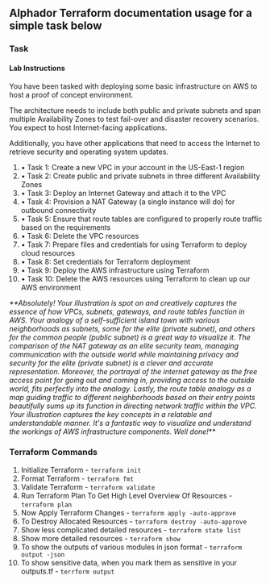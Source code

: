 ## Alphador Terraform documentation usage for a simple task below

### Task
#### Lab Instructions

You have been tasked with deploying some basic infrastructure on AWS 
to host a proof of concept environment. 

The architecture needs to include both public and private subnets and span
multiple Availability Zones to test fail-over and disaster recovery scenarios. 
You expect to host Internet-facing applications. 

Additionally, you have other applications that need to access the Internet 
to retrieve security and operating system updates.

1. • Task 1: Create a new VPC in your account in the US-East-1 region
2. • Task 2: Create public and private subnets in three different Availability Zones
3. • Task 3: Deploy an Internet Gateway and attach it to the VPC
4. • Task 4: Provision a NAT Gateway (a single instance will do) for outbound connectivity
5. • Task 5: Ensure that route tables are configured to properly route traffic based on the requirements
6. • Task 6: Delete the VPC resources
7. • Task 7: Prepare files and credentials for using Terraform to deploy cloud resources
8. • Task 8: Set credentials for Terraform deployment
9. • Task 9: Deploy the AWS infrastructure using Terraform
10. • Task 10: Delete the AWS resources using Terraform to clean up our AWS environment

_**Absolutely! Your illustration is spot on and creatively captures the essence of how VPCs, subnets, gateways, and route tables 
function in AWS. 
Your analogy of a self-sufficient island town with various neighborhoods as subnets, some for the elite (private subnet), and 
others for the common people (public subnet) is a great way to visualize it.
The comparison of the NAT gateway as an elite security team, managing communication with the outside world while maintaining 
privacy and security for the elite (private subnet) is a clever and accurate representation.
Moreover, the portrayal of the internet gateway as the free access point for going out and coming in, providing access to the 
outside world, fits perfectly into the analogy.
Lastly, the route table analogy as a map guiding traffic to different neighborhoods based on their entry points beautifully sums 
up its function in directing network traffic within the VPC.
Your illustration captures the key concepts in a relatable and understandable manner. 
It's a fantastic way to visualize and understand the workings of AWS infrastructure components. Well done!_**


### Terraform Commands
1. Initialize Terraform - `terraform init`
2. Format Terraform - `terraform fmt`
3. Validate Terraform - `terraform validate`
4. Run Terraform Plan To Get High Level Overview Of Resources - `terraform plan`
5. Now Apply Terraform Changes - `terraform apply -auto-approve`
6. To Destroy Allocated Resources - `terraform destroy -auto-approve`
7. Show less complicated detailed resources - `terraform state list`
8. Show more detailed resources - `terraform show`
9. To show the outputs of various modules in json format - `terraform output -json`
10. To show sensitive data, when you mark them as sensitive in your outputs.tf - `terrform output`